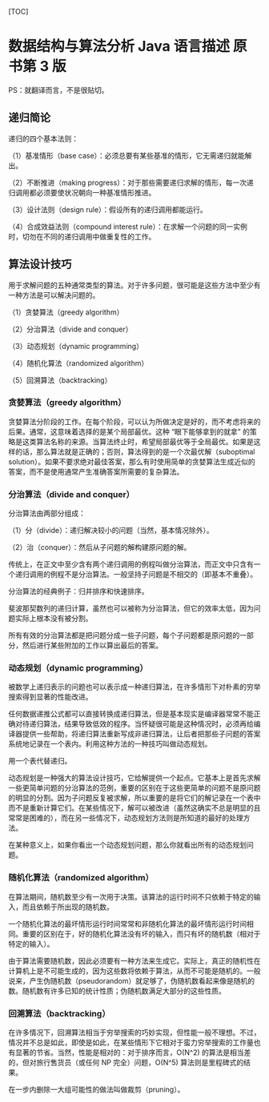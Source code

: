 [TOC]



# 数据结构与算法分析 Java 语言描述 原书第 3 版



PS：就翻译而言，不是很贴切。





## 递归简论




递归的四个基本法则：

（1）基准情形（base case）：必须总要有某些基准的情形，它无需递归就能解出。

（2）不断推进（making progress）：对于那些需要递归求解的情形，每一次递归调用都必须要使状况朝向一种基准情形推进。

（3）设计法则（design rule）：假设所有的递归调用都能运行。

（4）合成效益法则（compound interest rule）：在求解一个问题的同一实例时，切勿在不同的递归调用中做重复性的工作。





## 算法设计技巧



用于求解问题的五种通常类型的算法。对于许多问题，很可能是这些方法中至少有一种方法是可以解决问题的。

（1）贪婪算法（greedy algorithm）

（2）分治算法（divide and conquer）

（3）动态规划（dynamic programming）

（4）随机化算法（randomized algorithm）

（5）回溯算法（backtracking）





### 贪婪算法（greedy algorithm）



贪婪算法分阶段的工作。在每个阶段，可以认为所做决定是好的，而不考虑将来的后果。通常，这意味着选择的是某个局部最优。这种 “眼下能够拿到的就拿” 的策略是这类算法名称的来源。当算法终止时，希望局部最优等于全局最优。如果是这样的话，那么算法就是正确的；否则，算法得到的是一个次最优解（suboptimal solution）。如果不要求绝对最佳答案，那么有时使用简单的贪婪算法生成近似的答案，而不是使用通常产生准确答案所需要的复杂算法。





### 分治算法（divide and conquer）



分治算法由两部分组成：

（1）分（divide）：递归解决较小的问题（当然，基本情况除外）。

（2）治（conquer）：然后从子问题的解构建原问题的解。



传统上，在正文中至少含有两个递归调用的例程叫做分治算法，而正文中只含有一个递归调用的例程不是分治算法。一般坚持子问题是不相交的（即基本不重叠）。



分治算法的经典例子：归并排序和快速排序。



斐波那契数列的递归计算，虽然也可以被称为分治算法，但它的效率太低，因为问题实际上根本没有被分割。



所有有效的分治算法都是把问题分成一些子问题，每个子问题都是原问题的一部分，然后进行某些附加的工作以算出最后的答案。





### 动态规划（dynamic programming）



被数学上递归表示的问题也可以表示成一种递归算法，在许多情形下对朴素的穷举搜索得到显著的性能改进。



任何数据递推公式都可以直接转换成递归算法，但是基本现实是编译器常常不能正确对待递归算法，结果导致低效的程序。当怀疑很可能是这种情况时，必须再给编译器提供一些帮助，将递归算法重新写成非递归算法，让后者把那些子问题的答案系统地记录在一个表内。利用这种方法的一种技巧叫做动态规划。



用一个表代替递归。



动态规划是一种强大的算法设计技巧，它给解提供一个起点。它基本上是首先求解一些更简单问题的分治算法的范例，重要的区别在于这些更简单的问题不是原问题的明显的分割。因为子问题反复被求解，所以重要的是将它们的解记录在一个表中而不是重新计算它们。在某些情况下，解可以被改进（虽然这确实不总是明显的且常常是困难的），而在另一些情况下，动态规划方法则是所知道的最好的处理方法。



在某种意义上，如果你看出一个动态规划问题，那么你就看出所有的动态规划问题。





### 随机化算法（randomized algorithm）



在算法期间，随机数至少有一次用于决策。该算法的运行时间不只依赖于特定的输入，而且依赖于所出现的随机数。



一个随机化算法的最坏情形运行时间常常和非随机化算法的最坏情形运行时间相同。重要的区别在于，好的随机化算法没有坏的输入，而只有坏的随机数（相对于特定的输入）。



由于算法需要随机数，因此必须要有一种方法来生成它。实际上，真正的随机性在计算机上是不可能生成的，因为这些数将依赖于算法，从而不可能是随机的。一般说来，产生伪随机数（pseudorandom）就足够了，伪随机数看起来像是随机的数。随机数有许多已知的统计性质；伪随机数满足大部分的这些性质。





### 回溯算法（backtracking）



在许多情况下，回溯算法相当于穷举搜索的巧妙实现，但性能一般不理想。不过，情况并不总是如此，即使是如此，在某些情形下它相对于蛮力穷举搜索的工作量也有显著的节省。当然，性能是相对的：对于排序而言，O(N^2) 的算法是相当差的，但对旅行售货员（或任何 NP 完全）问题，O(N^5) 算法则是里程碑式的结果。



在一步内删除一大组可能性的做法叫做裁剪（pruning）。